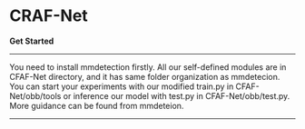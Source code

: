 # CRAF-Net

**Get Started**
___
You need to install mmdetection firstly. All our self-defined modules are in CFAF-Net directory, and it has same folder organization as mmdetecion. You can start your experiments with our modified train.py in CFAF-Net/obb/tools or inference our model with test.py in CFAF-Net/obb/test.py. More guidance can be found from mmdeteion.
___
